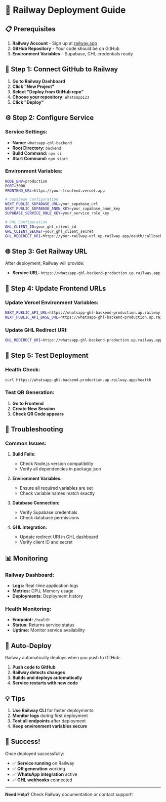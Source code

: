# 🚀 Railway Deployment Guide

## 📋 Prerequisites

1. **Railway Account** - Sign up at [railway.app](https://railway.app)
2. **GitHub Repository** - Your code should be on GitHub
3. **Environment Variables** - Supabase, GHL credentials ready

## 🔧 Step 1: Connect GitHub to Railway

1. **Go to Railway Dashboard**
2. **Click "New Project"**
3. **Select "Deploy from GitHub repo"**
4. **Choose your repository:** `Whatsapp123`
5. **Click "Deploy"**

## ⚙️ Step 2: Configure Service

### **Service Settings:**
- **Name:** `whatsapp-ghl-backend`
- **Root Directory:** `backend`
- **Build Command:** `npm ci`
- **Start Command:** `npm start`

### **Environment Variables:**
```bash
NODE_ENV=production
PORT=3000
FRONTEND_URL=https://your-frontend.vercel.app

# Supabase Configuration
NEXT_PUBLIC_SUPABASE_URL=your_supabase_url
NEXT_PUBLIC_SUPABASE_ANON_KEY=your_supabase_anon_key
SUPABASE_SERVICE_ROLE_KEY=your_service_role_key

# GHL Configuration
GHL_CLIENT_ID=your_ghl_client_id
GHL_CLIENT_SECRET=your_ghl_client_secret
GHL_REDIRECT_URI=https://your-railway-url.up.railway.app/oauth/callback
```

## 🌐 Step 3: Get Railway URL

After deployment, Railway will provide:
- **Service URL:** `https://whatsapp-ghl-backend-production.up.railway.app`

## 🔄 Step 4: Update Frontend URLs

### **Update Vercel Environment Variables:**
```bash
NEXT_PUBLIC_API_URL=https://whatsapp-ghl-backend-production.up.railway.app
NEXT_PUBLIC_API_BASE_URL=https://whatsapp-ghl-backend-production.up.railway.app
```

### **Update GHL Redirect URI:**
```bash
GHL_REDIRECT_URI=https://whatsapp-ghl-backend-production.up.railway.app/oauth/callback
```

## 🎯 Step 5: Test Deployment

### **Health Check:**
```bash
curl https://whatsapp-ghl-backend-production.up.railway.app/health
```

### **Test QR Generation:**
1. **Go to Frontend**
2. **Create New Session**
3. **Check QR Code appears**

## 🚨 Troubleshooting

### **Common Issues:**

1. **Build Fails:**
   - Check Node.js version compatibility
   - Verify all dependencies in package.json

2. **Environment Variables:**
   - Ensure all required variables are set
   - Check variable names match exactly

3. **Database Connection:**
   - Verify Supabase credentials
   - Check database permissions

4. **GHL Integration:**
   - Update redirect URI in GHL dashboard
   - Verify client ID and secret

## 📊 Monitoring

### **Railway Dashboard:**
- **Logs:** Real-time application logs
- **Metrics:** CPU, Memory usage
- **Deployments:** Deployment history

### **Health Monitoring:**
- **Endpoint:** `/health`
- **Status:** Returns service status
- **Uptime:** Monitor service availability

## 🔄 Auto-Deploy

Railway automatically deploys when you push to GitHub:
1. **Push code to GitHub**
2. **Railway detects changes**
3. **Builds and deploys automatically**
4. **Service restarts with new code**

## 💡 Tips

1. **Use Railway CLI** for faster deployments
2. **Monitor logs** during first deployment
3. **Test all endpoints** after deployment
4. **Keep environment variables secure**

## 🎉 Success!

Once deployed successfully:
- ✅ **Service running** on Railway
- ✅ **QR generation** working
- ✅ **WhatsApp integration** active
- ✅ **GHL webhooks** connected

---

**Need Help?** Check Railway documentation or contact support!
